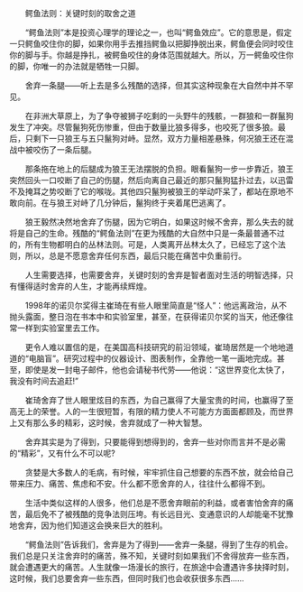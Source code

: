　　鳄鱼法则：关键时刻的取舍之道

　　“鳄鱼法则”本是投资心理学的理论之一，也叫“鳄鱼效应”。它的意思是，假定一只鳄鱼咬住你的脚，如果你用手去推挡鳄鱼以把脚挣脱出来，鳄鱼便会同时咬住你的脚与手。你越是挣扎，被鳄鱼咬住的身体范围就越大。所以，万一鳄鱼咬住你的脚，你唯一的办法就是牺牲一只脚。

　　舍弃一条腿——听上去是多么残酷的选择，但其实这种现象在大自然中并不罕见。

　　在非洲大草原上，为了争夺被狮子吃剩的一头野牛的残骸，一群狼和一群鬣狗发生了冲突。尽管鬣狗死伤惨重，但由于数量比狼多得多，也咬死了很多狼。最后，只剩下一只狼王与五只鬣狗对峙。显然，双方力量相差悬殊，何况狼王还在混战中被咬伤了一条后腿。

　　那条拖在地上的后腿成为狼王无法摆脱的负担。眼看鬣狗一步一步靠近，狼王突然回头一口咬断了自己的伤腿，然后向离自己最近的那只鬣狗猛扑过去，以迅雷不及掩耳之势咬断了它的喉咙。其他四只鬣狗被狼王的举动吓呆了，都站在原地不敢向前。在与狼王对峙了几分钟后，鬣狗终于夹着尾巴逃离了。

　　狼王毅然决然地舍弃了伤腿，因为它明白，如果这时候不舍弃，那么失去的就将是自己的生命。残酷的“鳄鱼法则”在更为残酷的大自然中只是一条最普通不过的，所有生物都明白的丛林法则。可是，人类离开丛林太久了，已经忘了这个法则，所以，总是不愿意舍弃任何东西，最后只能在痛苦中负重前行。

　　人生需要选择，也需要舍弃，关键时刻的舍弃是智者面对生活的明智选择，只有懂得适时舍弃的人生，才能再续辉煌。

　　1998年的诺贝尔奖得主崔琦在有些人眼里简直是“怪人”：他远离政治，从不抛头露面，整日泡在书本中和实验室里，甚至，在获得诺贝尔奖的当天，他还像往常一样到实验室里去工作。

　　更令人难以置信的是，在美国高科技研究的前沿领域，崔琦居然是一个地地道道的“电脑盲”。研究过程中的仪器设计、图表制作，全靠他一笔一画地完成。甚至，即使是发一封电子邮件，他也会请秘书代劳——他说：“这世界变化太快了，我没有时间去追赶!”

　　崔琦舍弃了世人眼里炫目的东西，为自己赢得了大量宝贵的时间，也赢得了至高无上的荣誉。人的一生很短暂，有限的精力使人不可能方方面面都顾及，而世界上又有那么多的精彩，这时候，舍弃就成了一种大智慧。

　　舍弃其实是为了得到，只要能得到想得到的，舍弃一些对你而言并不是必需的“精彩”，又有什么不可以呢?

　　贪婪是大多数人的毛病，有时候，牢牢抓住自己想要的东西不放，就会给自己带来压力、痛苦、焦虑和不安。什么都不愿舍弃的人，往往什么都得不到。

　　生活中类似这样的人很多，他们总是不愿舍弃眼前的利益，或者害怕舍弃的痛苦，最后免不了被残酷的竞争法则压垮。有长远目光、变通意识的人却能毫不犹豫地舍弃，因为他们知道这会换来巨大的胜利。

　　“鳄鱼法则”告诉我们，舍弃是为了得到——舍弃一条腿，得到了生存的机会。我们总是只关注舍弃时的痛苦，殊不知，关键时刻如果我们不舍得放弃一些东西，就会遭遇更大的痛苦。人生就像一场漫长的旅行，在旅途中会遭遇许多抉择时刻，这时候，我们总要舍弃一些东西，但同时我们也会收获很多东西……